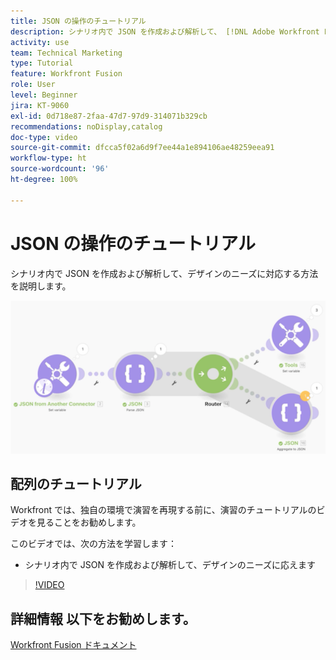 ```yaml
---
title: JSON の操作のチュートリアル
description: シナリオ内で JSON を作成および解析して、 [!DNL Adobe Workfront Fusion] でのデザインのニーズに対応する方法を説明します。
activity: use
team: Technical Marketing
type: Tutorial
feature: Workfront Fusion
role: User
level: Beginner
jira: KT-9060
exl-id: 0d718e87-2faa-47d7-97d9-314071b329cb
recommendations: noDisplay,catalog
doc-type: video
source-git-commit: dfcca5f02a6d9f7ee44a1e894106ae48259eea91
workflow-type: ht
source-wordcount: '96'
ht-degree: 100%

---
```


# JSON の操作のチュートリアル

シナリオ内で JSON を作成および解析して、デザインのニーズに対応する方法を説明します。

![Fusion シナリオの画像](assets/final-functional-bits-and-bobs-2.png)

## 配列のチュートリアル

Workfront では、独自の環境で演習を再現する前に、演習のチュートリアルのビデオを見ることをお勧めします。

このビデオでは、次の方法を学習します：

* シナリオ内で JSON を作成および解析して、デザインのニーズに応えます

>[!VIDEO](https://video.tv.adobe.com/v/335301/?quality=12&learn=on&enablevpops)



## 詳細情報 以下をお勧めします。

[Workfront Fusion ドキュメント](https://experienceleague.adobe.com/en/docs/workfront-fusion/using/get-started-with-fusion/understand-workfront-fusion/workfront-fusion-overview)
